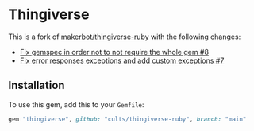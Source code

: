 # Thingiverse

This is a fork of [makerbot/thingiverse-ruby](https://github.com/makerbot/thingiverse-ruby)
with the following changes:

- [Fix gemspec in order not to not require the whole gem #8](https://github.com/makerbot/thingiverse-ruby/pull/8)
- [Fix error responses exceptions and add custom exceptions #7](https://github.com/makerbot/thingiverse-ruby/pull/7)

## Installation

To use this gem, add this to your `Gemfile`:

```rb
gem "thingiverse", github: "cults/thingiverse-ruby", branch: "main"
```
